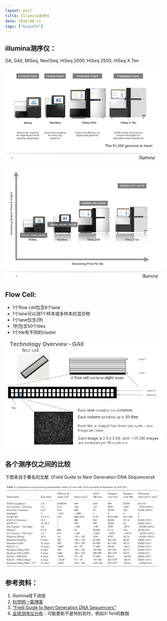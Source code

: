 ```yaml
---
layout: post
title: Illumina测序仪
date: 2016-08-13
tags: ["bioinfo"]
---
```


## illumina测序仪：

GA, GAII, MiSeq, NextSeq, HiSeq 2000, HiSeq 2500, HiSeq X Ten

![](/images/illumina_sequencer_1.png)

![](/images/illumina_sequencer_2.png)

## Flow Cell:

- 1个flow cell包含8个lane
- 1个lane可以测1个样本或多样本的混合物
- 1个lane包含2列
- 1列包含50个tiles
- 1个tile有不同的cluster

![](/images/illumina_flowcell.png)

## 各个测序仪之间的比较

下图来自于著名的文献《Field Guide to Next Generation DNA Sequencers》

![](/images/sequencer_comparision.png)

## 参考资料：

1. illumina线下讲座
2. [科学网一篇博客](http://blog.sciencenet.cn/blog-777771-609814.html)
3. ["Field Guide to Next Generation DNA Sequencers"](http://www.molecularecologist.com/next-gen-fieldguide-2014/)
4. [全球测序仪分布](http://omicsmaps.com/)：可能更新不是特别及时，例如X-Ten的数据
